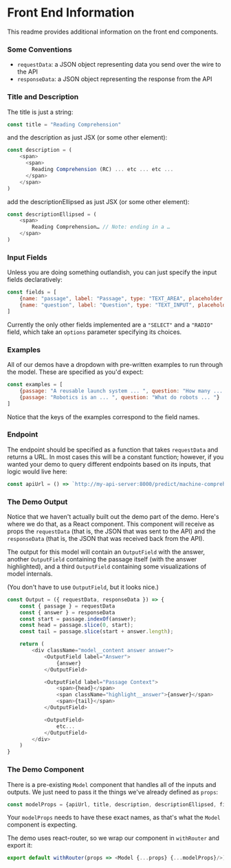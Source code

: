 # Front End Information

This readme provides additional information on the front end components.

### Some Conventions

* `requestData`: a JSON object representing data you send over the wire to the API
* `responseData`: a JSON object representing the response from the API

### Title and Description

The title is just a string:

```js
const title = "Reading Comprehension"
```

and the description as just JSX (or some other element):

```js
const description = (
    <span>
      <span>
        Reading Comprehension (RC) ... etc ... etc ...
      </span>
    </span>
)
```

add the descriptionEllipsed as just JSX (or some other element):

```js
const descriptionEllipsed = (
    <span>
        Reading Comprehension… // Note: ending in a …
    </span>
)
```

### Input Fields

Unless you are doing something outlandish, you can just specify the input fields declaratively:

```js
const fields = [
    {name: "passage", label: "Passage", type: "TEXT_AREA", placeholder: `"Saturn is ... "`}
    {name: "question", label: "Question", type: "TEXT_INPUT", placeholder: `"What does ... "`}
]
```

Currently the only other fields implemented are a `"SELECT"` and a `"RADIO"` field,
which take an `options` parameter specifying its choices.


### Examples

All of our demos have a dropdown with pre-written examples to run through the model.
These are specified as you'd expect:

```js
const examples = [
    {passage: "A reusable launch system ... ", question: "How many ... "},
    {passage: "Robotics is an ... ", question: "What do robots ... "}
]
```

Notice that the keys of the examples correspond to the field names.

### Endpoint

The endpoint should be specified as a function that takes `requestData` and returns a URL.
In most cases this will be a constant function; however, if you wanted your demo to query different endpoints
based on its inputs, that logic would live here:

```js
const apiUrl = () => `http://my-api-server:8000/predict/machine-comprehension`
```

### The Demo Output

Notice that we haven't actually built out the demo part of the demo.
Here's where we do that, as a React component.
This component will receive as props the `requestData` (that is, the JSON that was sent to the API)
and the `responseData` (that is, the JSON that was received back from the API).

The output for this model will contain an `OutputField` with the answer,
another `OutputField` containing the passage itself (with the answer highlighted),
and a third `OutputField` containing some visualizations of model internals.

(You don't have to use `OutputField`, but it looks nice.)

```js
const Output = ({ requestData, responseData }) => {
    const { passage } = requestData
    const { answer } = responseData
    const start = passage.indexOf(answer);
    const head = passage.slice(0, start);
    const tail = passage.slice(start + answer.length);

    return (
        <div className="model__content answer answer">
            <OutputField label="Answer">
                {answer}
            </OutputField>

            <OutputField label="Passage Context">
                <span>{head}</span>
                <span className="highlight__answer">{answer}</span>
                <span>{tail}</span>
            </OutputField>

            <OutputField>
                etc...
            </OutputField>
        </div>
    )
}
```

### The Demo Component

There is a pre-existing `Model` component that handles all of the inputs and outputs.
We just need to pass it the things we've already defined as `props`:

```js
const modelProps = {apiUrl, title, description, descriptionEllipsed, fields, examples, Output}
```

Your `modelProps` needs to have these exact names, as that's what the `Model` component is expecting.

The demo uses react-router, so we wrap our component in `withRouter` and export it:

```js
export default withRouter(props => <Model {...props} {...modelProps}/>)
```
